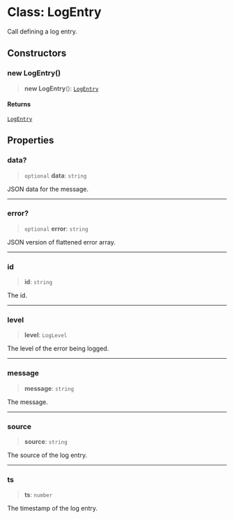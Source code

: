 # Class: LogEntry

Call defining a log entry.

## Constructors

### new LogEntry()

> **new LogEntry**(): [`LogEntry`](LogEntry.md)

#### Returns

[`LogEntry`](LogEntry.md)

## Properties

### data?

> `optional` **data**: `string`

JSON data for the message.

***

### error?

> `optional` **error**: `string`

JSON version of flattened error array.

***

### id

> **id**: `string`

The id.

***

### level

> **level**: `LogLevel`

The level of the error being logged.

***

### message

> **message**: `string`

The message.

***

### source

> **source**: `string`

The source of the log entry.

***

### ts

> **ts**: `number`

The timestamp of the log entry.
